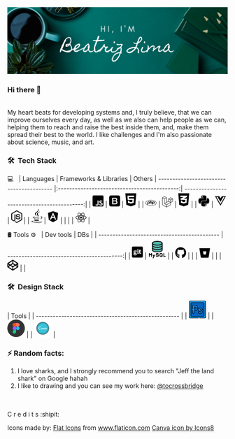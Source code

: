 <img src="img/banner.png" />

### Hi there 👋
<br/>
My heart beats for developing systems and, I truly believe, that we can improve ourselves every day, as well as we also can help people as we can, helping them to reach and raise the best inside them, and, make them spread their best to the world.
I like challenges and I'm also passionate about science, music, and art.

<h3> 🛠 &nbsp;Tech Stack</h3>

💻 &nbsp;
| Languages                                | Frameworks & Libraries                      | Others
| ---------------------------------------- |:-------------------------------------------:| ------------------------------------------:|
| <img src="/svg/js.svg" width="25" />     | <img src="/svg/bootstrap.svg" width="25" /> | <img src="/svg/html5.svg" width="25" />    |
| <img src="/svg/php.svg" width="25" />    | <img src="/svg/laravel.svg" width="25" />   | <img src="/svg/css3.svg" width="25" />     |
| <img src="/svg/python.svg" width="25" /> | <img src="/svg/vuejs.svg" width="25" />     | <img src="/svg/node-js.svg" width="25" />  |
| <img src="/svg/java.svg" width="25" />   | <img src="/svg/angular.svg" width="25" />   |                                            |
|                                          | <img src="/svg/react.svg" width="25" />     | 

🛢 Tools ⚙️ &nbsp;
| Dev tools                                   | DBs                                       |
| ------------------------------------------- | -----------------------------------------:|
| <img src="/svg/git.svg" width="25" />       | <img src="/icons/mysql.png" width="40" /> |
| <img src="/svg/github.svg" width="25" />    |                                           |
| <img src="/svg/bitbucket.svg" width="25" /> |                                           |
| <img src="/svg/codepen.svg" width="25" />   |                                           |

<h3> 🛠 &nbsp;Design Stack</h3>
| Tools                                               |
| --------------------------------------------------- |
| <img src="/icons/adobe-photoshop.png" width="40" /> |
| <img src="/icons/figma.png" width="40" />           |
| <img src="/icons/canva_icon.png" width="40" />      |


<br/>


### ⚡ Random facts:
1. I love sharks, and I strongly recommend you to search "Jeff the land shark" on Google hahah
2. I like to drawing and you can see my work here: <a href="http://instagram.com/tocrossbridge" target="_blank">@tocrossbridge</a>


<br/><br/>
C r e d i t s :shipit:

Icons made by:
<a href="https://www.flaticon.com/authors/flat-icons" title="Flat Icons">Flat Icons</a> from <a href="https://www.flaticon.com/" title="Flaticon"> www.flaticon.com</a>
<a href="https://icons8.com/icon/nBeuei22ZvUb/canva">Canva icon by Icons8</a>